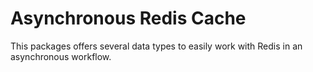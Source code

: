 # Asynchronous Redis Cache
This packages offers several data types to easily work with Redis in an asynchronous workflow.
